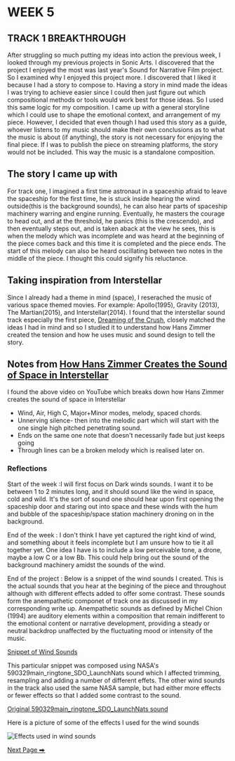 # WEEK 5 

## TRACK 1 BREAKTHROUGH 

After struggling so much putting my ideas into action the previous week, I looked through my previous projects in Sonic Arts. I discovered that the project I enjoyed the most was last year's Sound for Narrative Film project. So I examined why I enjoyed this project more. I discovered that I liked it because I had a story to compose to. Having a story in mind made the ideas I was trying to achieve easier since I could then just figure out which compositional methods or tools would work best for those ideas. So I used this same logic for my composition. I came up with a general storyline which I could use to shape the emotional context, and arrangement of my piece. However, I decided that even though I had used this story as a guide, whoever listens to my music should make their own conclusions as to what the music is about (if anything), the story is not necessary for enjoying the final piece. If I was to publish the piece on streaming platforms, the story would not be included. This way the music is a standalone composition. 

## The story I came up with 

For track one, I imagined a first time astronaut in a spaceship afraid to leave the spaceship for the first time, he is stuck inside hearing the wind outside(this is the background sounds), he can also hear parts of spaceship machinery warring and engine running. Eventually, he masters the courage to head out, and at the threshold, he panics (this is the crescendo), and then eventually steps out, and is taken aback at the view he sees, this is when the melody which was incomplete and was heard at the beginning of the piece comes back and this time it is completed and the piece ends. The start of this melody can also be heard oscillating between two notes in the middle of the piece. I thought this could signify his reluctance. 

## Taking inspiration from Interstellar

Since I already had a theme in mind (space), I reserached the music of various space themed movies. For example: Apollo(1995), Gravity (2013), The Martian(2015), and Interstellar(2014). I found that the interstellar sound track especially the first piece, [Dreaming of the Crush](https://www.youtube.com/watch?v=kQwxecp_TVA&t=3s&ab_channel=WaterTowerMusic), closely matched the ideas I had in mind and so I studied it to understand how Hans Zimmer created the tension and how he uses music and sound design to tell the story. 

## Notes from [How Hans Zimmer Creates the Sound of Space in Interstellar](https://www.youtube.com/watch?v=00Vz7ybWp_c&t=3s&ab_channel=TheDaydreamSound)

I found the above video on YouTube which breaks down how Hans Zimmer creates the sound of space in Interstellar
- Wind, Air, High C, Major+Minor modes, melody, spaced chords. 
- Unnerving silence- then into the melodic part which will start with the one single high pitched penetrating sound. 
- Ends on the same one note that doesn't necessarily fade but just keeps going
- Through lines can be a broken melody which is realised later on. 

### Reflections 

Start of the week :I will first focus on Dark winds sounds. I want it to be between 1 to 2 minutes long, and it should sound like the wind in space, cold and wild. It's the sort of sound one should hear upon first opening the spaceship door and staring out into space and these winds with the hum and bubble of the spaceship/space station machinery droning on in the background. 

End of the week : I don't think I have yet captured the right kind of wind, and something about it feels incomplete but I am unsure how to tie it all together yet. One idea I have is to include a low perceivable tone, a drone, maybe a low C or a low Bb. This could help bring out the sound of the background machinery amidst the sounds of the wind. 

End of the project : Below is a snippet of the wind sounds I created. This is the actual sounds that you hear at the begining of the piece and throughout although with different effects added to offer some contrast. These sounds form the anempathetic componet of track one as discussed in my corresponding write up. Anempathetic sounds as defined by Michel Chion (1994) are auditory elements within a composition that remain indifferent to the emotional content or narrative development, providing a steady or neutral backdrop unaffected by the fluctuating mood or intensity of the music.

[Snippet of Wind Sounds](https://soundcloud.com/2504822k/snippet-of-wind-sounds)

This particular snippet was composed using NASA's 590329main_ringtone_SDO_LaunchNats sound which I affected trimming, resampling and adding a number of different effets. The other wind sounds in the track also used the same NASA sample, but had either more effects or fewer effects so that I added some contrast to the sound. 

[Original 590329main_ringtone_SDO_LaunchNats sound](https://soundcloud.com/2504822k/590329main-ringtone-sdo-launchnats?si=991742bf28fc4f5c910fd337dc8b4536&utm_source=clipboard&utm_medium=text&utm_campaign=social_sharing)


Here is a picture of some of the effects I used for the wind sounds 

![Effects used in wind sounds](https://github.com/2504822K/mysonicartsdocumentation.io/assets/145678268/09d2cb01-1795-40bf-8ccf-6336d4f7d3cc)


  [Next Page ⮕](https://2504822k.github.io/mysonicartsdocumentation.io/Week6.html)

